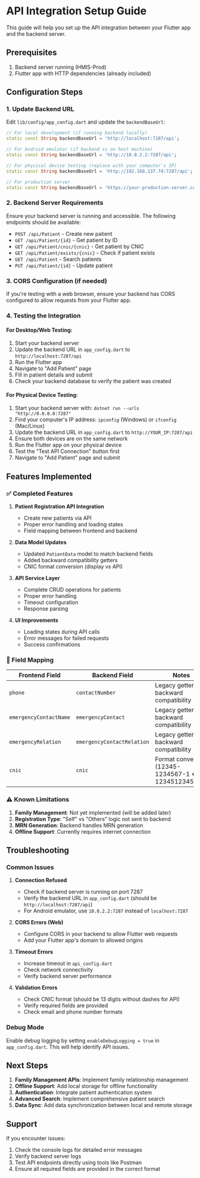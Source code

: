 # API Integration Setup Guide

This guide will help you set up the API integration between your Flutter app and the backend server.

## Prerequisites

1. Backend server running (HMIS-Prod)
2. Flutter app with HTTP dependencies (already included)

## Configuration Steps

### 1. Update Backend URL

Edit `lib/config/app_config.dart` and update the `backendBaseUrl`:

```dart
// For local development (if running backend locally)
static const String backendBaseUrl = 'http://localhost:7287/api';

// For Android emulator (if backend is on host machine)
static const String backendBaseUrl = 'http://10.0.2.2:7287/api';

// For physical device testing (replace with your computer's IP)
static const String backendBaseUrl = 'http://192.168.137.74:7287/api';

// For production server
static const String backendBaseUrl = 'https://your-production-server.com/api';
```

### 2. Backend Server Requirements

Ensure your backend server is running and accessible. The following endpoints should be available:

- `POST /api/Patient` - Create new patient
- `GET /api/Patient/{id}` - Get patient by ID
- `GET /api/Patient/cnic/{cnic}` - Get patient by CNIC
- `GET /api/Patient/exists/{cnic}` - Check if patient exists
- `GET /api/Patient` - Search patients
- `PUT /api/Patient/{id}` - Update patient

### 3. CORS Configuration (if needed)

If you're testing with a web browser, ensure your backend has CORS configured to allow requests from your Flutter app.

### 4. Testing the Integration

#### For Desktop/Web Testing:
1. Start your backend server
2. Update the backend URL in `app_config.dart` to `http://localhost:7287/api`
3. Run the Flutter app
4. Navigate to "Add Patient" page
5. Fill in patient details and submit
6. Check your backend database to verify the patient was created

#### For Physical Device Testing:
1. Start your backend server with: `dotnet run --urls "http://0.0.0.0:7287"`
2. Find your computer's IP address: `ipconfig` (Windows) or `ifconfig` (Mac/Linux)
3. Update the backend URL in `app_config.dart` to `http://YOUR_IP:7287/api`
4. Ensure both devices are on the same network
5. Run the Flutter app on your physical device
6. Test the "Test API Connection" button first
7. Navigate to "Add Patient" page and submit

## Features Implemented

### ✅ Completed Features

1. **Patient Registration API Integration**
   - Create new patients via API
   - Proper error handling and loading states
   - Field mapping between frontend and backend

2. **Data Model Updates**
   - Updated `PatientData` model to match backend fields
   - Added backward compatibility getters
   - CNIC format conversion (display vs API)

3. **API Service Layer**
   - Complete CRUD operations for patients
   - Proper error handling
   - Timeout configuration
   - Response parsing

4. **UI Improvements**
   - Loading states during API calls
   - Error messages for failed requests
   - Success confirmations

### 🔄 Field Mapping

| Frontend Field | Backend Field | Notes |
|----------------|---------------|-------|
| `phone` | `contactNumber` | Legacy getter for backward compatibility |
| `emergencyContactName` | `emergencyContact` | Legacy getter for backward compatibility |
| `emergencyRelation` | `emergencyContactRelation` | Legacy getter for backward compatibility |
| `cnic` | `cnic` | Format conversion (12345-1234567-1 ↔ 1234512345671) |

### ⚠️ Known Limitations

1. **Family Management**: Not yet implemented (will be added later)
2. **Registration Type**: "Self" vs "Others" logic not sent to backend
3. **MRN Generation**: Backend handles MRN generation
4. **Offline Support**: Currently requires internet connection

## Troubleshooting

### Common Issues

1. **Connection Refused**
   - Check if backend server is running on port 7287
   - Verify the backend URL in `app_config.dart` (should be `http://localhost:7287/api`)
   - For Android emulator, use `10.0.2.2:7287` instead of `localhost:7287`

2. **CORS Errors (Web)**
   - Configure CORS in your backend to allow Flutter web requests
   - Add your Flutter app's domain to allowed origins

3. **Timeout Errors**
   - Increase timeout in `api_config.dart`
   - Check network connectivity
   - Verify backend server performance

4. **Validation Errors**
   - Check CNIC format (should be 13 digits without dashes for API)
   - Verify required fields are provided
   - Check email and phone number formats

### Debug Mode

Enable debug logging by setting `enableDebugLogging = true` in `app_config.dart`. This will help identify API issues.

## Next Steps

1. **Family Management APIs**: Implement family relationship management
2. **Offline Support**: Add local storage for offline functionality
3. **Authentication**: Integrate patient authentication system
4. **Advanced Search**: Implement comprehensive patient search
5. **Data Sync**: Add data synchronization between local and remote storage

## Support

If you encounter issues:

1. Check the console logs for detailed error messages
2. Verify backend server logs
3. Test API endpoints directly using tools like Postman
4. Ensure all required fields are provided in the correct format
